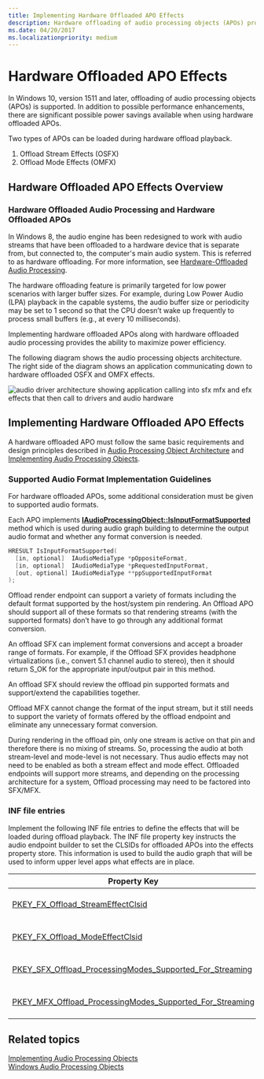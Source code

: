 ```yaml
---
title: Implementing Hardware Offloaded APO Effects
description: Hardware offloading of audio processing objects (APOs) provides possible performance enhancements, as well as power savings.
ms.date: 04/20/2017
ms.localizationpriority: medium
---
```


# Hardware Offloaded APO Effects

In Windows 10, version 1511 and later, offloading of audio processing objects (APOs) is supported. In addition to possible performance enhancements, there are significant possible power savings available when using hardware offloaded APOs.

Two types of APOs can be loaded during hardware offload playback.

1. Offload Stream Effects (OSFX)
2. Offload Mode Effects (OMFX)

## Hardware Offloaded APO Effects Overview

### Hardware Offloaded Audio Processing and Hardware Offloaded APOs

In Windows 8, the audio engine has been redesigned to work with audio streams that have been offloaded to a hardware device that is separate from, but connected to, the computer's main audio system. This is referred to as hardware offloading. For more information, see [Hardware-Offloaded Audio Processing](hardware-offloaded-audio-processing.md).

The hardware offloading feature is primarily targeted for low power scenarios with larger buffer sizes. For example, during Low Power Audio (LPA) playback in the capable systems, the audio buffer size or periodicity may be set to 1 second so that the CPU doesn’t wake up frequently to process small buffers (e.g., at every 10 milliseconds).

Implementing hardware offloaded APOs along with hardware offloaded audio processing provides the ability to maximize power efficiency.

The following diagram shows the audio processing objects architecture. The right side of the diagram shows an application communicating down to hardware offloaded OSFX and OMFX effects.

![audio driver architecture showing application calling into sfx mfx and efx effects that then call to drivers and audio hardware](images/audio-hardware-offloaded-apo-overview.png)

## Implementing Hardware Offloaded APO Effects

A hardware offloaded APO must follow the same basic requirements and design principles described in [Audio Processing Object Architecture](audio-processing-object-architecture.md) and [Implementing Audio Processing Objects](implementing-audio-processing-objects.md).

### Supported Audio Format Implementation Guidelines

For hardware offloaded APOs, some additional consideration must be given to supported audio formats.

Each APO implements [**IAudioProcessingObject::IsInputFormatSupported**](/windows/win32/api/audioenginebaseapo/nf-audioenginebaseapo-iaudioprocessingobject-isinputformatsupported) method which is used during audio graph building to determine the output audio format and whether any format conversion is needed.

```cpp
HRESULT IsInputFormatSupported(
  [in, optional]  IAudioMediaType *pOppositeFormat,
  [in, optional]  IAudioMediaType *pRequestedInputFormat,
  [out, optional] IAudioMediaType **ppSupportedInputFormat
);
```

Offload render endpoint can support a variety of formats including the default format supported by the host/system pin rendering. An Offload APO should support all of these formats so that rendering streams (with the supported formats) don’t have to go through any additional format conversion.

An offload SFX can implement format conversions and accept a broader range of formats. For example, if the Offload SFX provides headphone virtualizations (i.e., convert 5.1 channel audio to stereo), then it should return S\_OK for the appropriate input/output pair in this method.

An offload SFX should review the offload pin supported formats and support/extend the capabilities together.

Offload MFX cannot change the format of the input stream, but it still needs to support the variety of formats offered by the offload endpoint and eliminate any unnecessary format conversion.

During rendering in the offload pin, only one stream is active on that pin and therefore there is no mixing of streams. So, processing the audio at both stream-level and mode-level is not necessary. Thus audio effects may not need to be enabled as both a stream effect and mode effect. Offloaded endpoints will support more streams, and depending on the processing architecture for a system, Offload processing may need to be factored into SFX/MFX.

### INF file entries

Implement the following INF file entries to define the effects that will be loaded during offload playback. The INF file property key instructs the audio endpoint builder to set the CLSIDs for offloaded APOs into the effects property store. This information is used to build the audio graph that will be used to inform upper level apps what effects are in place.

|Property Key|GUID|
|----|----|
| [PKEY\_FX\_Offload\_StreamEffectClsid](./pkey-fx-offload-streameffectclsid.md)                                                  | {D04E05A6-594B-4FB6-A80D-01AF5EED7D1D},11 |
| [PKEY\_FX\_Offload\_ModeEffectClsid](./pkey-fx-offload-modeeffectclsid.md)                                                      | {D04E05A6-594B-4FB6-A80D-01AF5EED7D1D},12 |
| [PKEY\_SFX\_Offload\_ProcessingModes\_Supported\_For\_Streaming](./pkey-sfx-offload-processingmodes-supported-for-streaming.md) | {D3993A3F-99C2-4402-B5EC-A92A0367664B},11 |
| [PKEY\_MFX\_Offload\_ProcessingModes\_Supported\_For\_Streaming](./pkey-mfx-offload-processingmodes-supported-for-streaming.md) | {D3993A3F-99C2-4402-B5EC-A92A0367664B},12 |

## Related topics

[Implementing Audio Processing Objects](implementing-audio-processing-objects.md)  
[Windows Audio Processing Objects](windows-audio-processing-objects.md)
